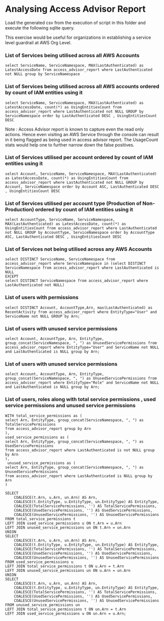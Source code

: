 
# Analysing Access Advisor Report

Load the generated csv from the execution of script in this folder and execute the following sqlite query.

This exercise would be useful for organizations in establishing a service level guardrail at AWS Org Level.

### List of Services being utilised across all AWS Accounts
```sqlite3
select ServiceName, ServiceNamespace, MAX(LastAuthenticated) as LatestAccessDate from access_advisor_report where LastAuthenticated not NULL group by ServiceNamespace
```
### List of Services being utilised across all AWS accounts ordered by count of IAM entities using it 
```sqlite3
select ServiceName, ServiceNamespace, MAX(LastAuthenticated) as LatestAccessDate, count(*) as UsingEntitiesCount from access_advisor_report where LastAuthenticated not NULL GROUP by ServiceNamespace order by LastAuthenticated DESC , UsingEntitiesCount DESC
```
Note : Access Advisor report is known to capture even the read only actions.
Hence even visiting an AWS Service through the console can result in it being flagged as being used in access advisor report.
The UsageCount stats would help one to further narrow down the false positives.

### List of Services utilised per account ordered by count of IAM entities using it
```sqlite3
select Account, ServiceName, ServiceNamespace, MAX(LastAuthenticated) as LatestAccessDate, count(*) as UsingEntitiesCount from access_advisor_report where LastAuthenticated not NULL GROUP by Account, ServiceNamespace order by Account ASC, LastAuthenticated DESC , UsingEntitiesCount DESC
``` 
### List of Services utilised per account type (Production of Non-Production) ordered by count of IAM entities using it
```sqlite3
select AccountType, ServiceName, ServiceNamespace, MAX(LastAuthenticated) as LatestAccessDate, count(*) as UsingEntitiesCount from access_advisor_report where LastAuthenticated not NULL GROUP by AccountType, ServiceNamespace order by AccountType ASC, LastAuthenticated DESC , UsingEntitiesCount DESC
```
### List of Services not being utilised across any AWS Accounts
```sqlite3
select DISTINCT ServiceName, ServiceNamespace from access_advisor_report where ServiceNamespace in (select DISTINCT ServiceNamespace from access_advisor_report where LastAuthenticated is NULL
EXCEPT
select DISTINCT ServiceNamespace from access_advisor_report where LastAuthenticated not NULL) 
```
### List of users with permissions 
```sqlite3
select DISTINCT Account, AccountType,Arn, max(LastAuthenticated) as RecentActivity from access_advisor_report where EntityType="User" and ServiceName not NULL GROUP by Arn;
```
### List of users with unused service permissions
```sqlite3
select Account, AccountType, Arn, EntityType, group_concat(ServiceNamespace, ", ") as UnusedServicePermissions from access_advisor_report where EntityType="User" and ServiceName not NULL and LastAuthenticated is NULL group by Arn;
```
### List of users with unused service permissions
```sqlite3
select Account, AccountType, Arn, EntityType, group_concat(ServiceNamespace, ", ") as UnusedServicePermissions from access_advisor_report where EntityType="Role" and ServiceName not NULL and LastAuthenticated is NULL group by Arn;
```
### List of users, roles along with total service permissions , used service permissions and unused service permissions
```sqlite3
WITH total_service_permissions as (
select Arn, EntityType, group_concat(ServiceNamespace, ", ") as TotalServicePermissions 
from access_advisor_report group by Arn
),
used_service_permissions as (
select Arn, EntityType, group_concat(ServiceNamespace, ", ") as UsedServicePermissions 
from access_advisor_report where LastAuthenticated is not NULL group by Arn
),
 unused_service_permissions as (
select Arn, EntityType, group_concat(ServiceNamespace, ", ") as UnusedServicePermissions 
from access_advisor_report where LastAuthenticated is NULL group by Arn
)

SELECT 
    COALESCE(t.Arn, u.Arn, un.Arn) AS Arn,
    COALESCE(t.EntityType, u.EntityType, un.EntityType) AS EntityType,
    COALESCE(TotalServicePermissions, '') AS TotalServicePermissions,
    COALESCE(UsedServicePermissions, '') AS UsedServicePermissions,
    COALESCE(UnusedServicePermissions, '') AS UnusedServicePermissions
FROM total_service_permissions t
LEFT JOIN used_service_permissions u ON t.Arn = u.Arn
LEFT JOIN unused_service_permissions un ON t.Arn = un.Arn
UNION
SELECT 
    COALESCE(t.Arn, u.Arn, un.Arn) AS Arn,
    COALESCE(t.EntityType, u.EntityType, un.EntityType) AS EntityType,
    COALESCE(TotalServicePermissions, '') AS TotalServicePermissions,
    COALESCE(UsedServicePermissions, '') AS UsedServicePermissions,
    COALESCE(UnusedServicePermissions, '') AS UnusedServicePermissions
FROM used_service_permissions u
LEFT JOIN total_service_permissions t ON u.Arn = t.Arn
LEFT JOIN unused_service_permissions un ON u.Arn = un.Arn
UNION
SELECT 
    COALESCE(t.Arn, u.Arn, un.Arn) AS Arn,
    COALESCE(t.EntityType, u.EntityType, un.EntityType) AS EntityType,
    COALESCE(TotalServicePermissions, '') AS TotalServicePermissions,
    COALESCE(UsedServicePermissions, '') AS UsedServicePermissions,
    COALESCE(UnusedServicePermissions, '') AS UnusedServicePermissions
FROM unused_service_permissions un
LEFT JOIN total_service_permissions t ON un.Arn = t.Arn
LEFT JOIN used_service_permissions u ON un.Arn = u.Arn;
```
